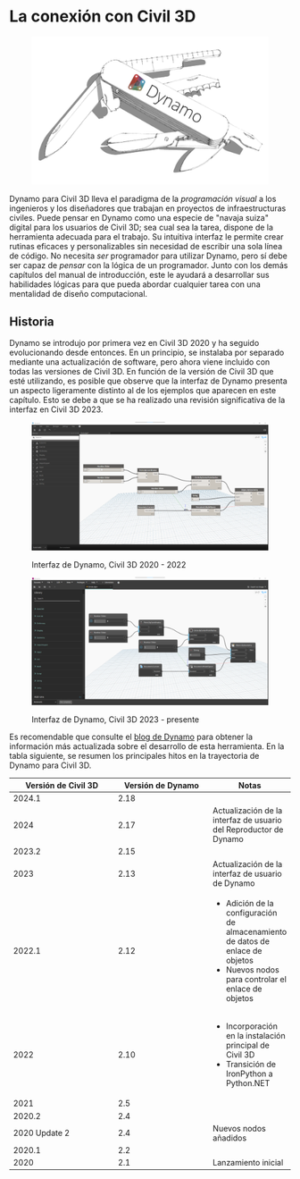# La conexión con Civil 3D

<figure><img src="../.gitbook/assets/DynamoSwissKnife-WhiteBackground_edit (2).jpg" alt="" width="563"><figcaption></figcaption></figure>

Dynamo para Civil 3D lleva el paradigma de la _programación visual_ a los ingenieros y los diseñadores que trabajan en proyectos de infraestructuras civiles. Puede pensar en Dynamo como una especie de "navaja suiza" digital para los usuarios de Civil 3D; sea cual sea la tarea, dispone de la herramienta adecuada para el trabajo. Su intuitiva interfaz le permite crear rutinas eficaces y personalizables sin necesidad de escribir una sola línea de código. No necesita _ser_ programador para utilizar Dynamo, pero sí debe ser capaz de _pensar_ con la lógica de un programador. Junto con los demás capítulos del manual de introducción, este le ayudará a desarrollar sus habilidades lógicas para que pueda abordar cualquier tarea con una mentalidad de diseño computacional.

## Historia

Dynamo se introdujo por primera vez en Civil 3D 2020 y ha seguido evolucionando desde entonces. En un principio, se instalaba por separado mediante una actualización de software, pero ahora viene incluido con todas las versiones de Civil 3D. En función de la versión de Civil 3D que esté utilizando, es posible que observe que la interfaz de Dynamo presenta un aspecto ligeramente distinto al de los ejemplos que aparecen en este capítulo. Esto se debe a que se ha realizado una revisión significativa de la interfaz en Civil 3D 2023.

<figure><img src="../.gitbook/assets/c3d-ui-old.png" alt=""><figcaption><p>Interfaz de Dynamo, Civil 3D 2020 - 2022</p></figcaption></figure>

<figure><img src="../.gitbook/assets/c3d-ui-new.png" alt=""><figcaption><p>Interfaz de Dynamo, Civil 3D 2023 - presente</p></figcaption></figure>

Es recomendable que consulte el [blog de Dynamo](https://dynamobim.org/blog/) para obtener la información más actualizada sobre el desarrollo de esta herramienta. En la tabla siguiente, se resumen los principales hitos en la trayectoria de Dynamo para Civil 3D. 

<table data-full-width="false"><thead><tr><th width="180">Versión de Civil 3D</th><th width="161">Versión de Dynamo</th><th>Notas</th></tr></thead><tbody><tr><td>2024.1</td><td>2.18</td><td></td></tr><tr><td>2024</td><td>2.17</td><td>Actualización de la interfaz de usuario del Reproductor de Dynamo</td></tr><tr><td>2023.2</td><td>2.15</td><td></td></tr><tr><td>2023</td><td>2.13</td><td>Actualización de la interfaz de usuario de Dynamo</td></tr><tr><td>2022.1</td><td>2.12</td><td><ul><li>Adición de la configuración de almacenamiento de datos de enlace de objetos</li><li>Nuevos nodos para controlar el enlace de objetos</li></ul></td></tr><tr><td>2022</td><td>2.10</td><td><ul><li>Incorporación en la instalación principal de Civil 3D</li><li>Transición de IronPython a Python.NET</li></ul></td></tr><tr><td>2021</td><td>2.5</td><td></td></tr><tr><td>2020.2</td><td>2.4</td><td></td></tr><tr><td>2020 Update 2</td><td>2.4</td><td>Nuevos nodos añadidos</td></tr><tr><td>2020.1</td><td>2.2</td><td></td></tr><tr><td>2020</td><td>2.1</td><td>Lanzamiento inicial</td></tr></tbody></table>
